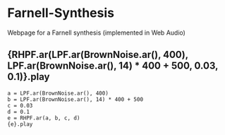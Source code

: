 # Farnell-Synthesis
Webpage for a Farnell synthesis (implemented in Web Audio)

## {RHPF.ar(LPF.ar(BrownNoise.ar(), 400), LPF.ar(BrownNoise.ar(), 14) * 400 + 500, 0.03, 0.1)}.play

    a = LPF.ar(BrownNoise.ar(), 400)
    b = LPF.ar(BrownNoise.ar(), 14) * 400 + 500
    c = 0.03
    d = 0.1
    e = RHPF.ar(a, b, c, d)
    {e}.play

